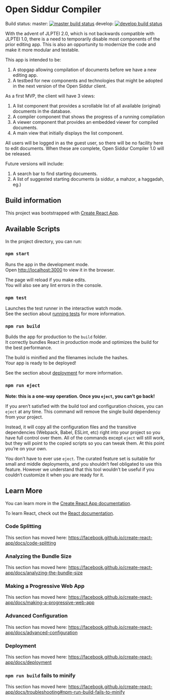 # Open Siddur Compiler

Build status:
master: [![master build status](https://travis-ci.org/opensiddur/opensiddur-compiler.svg?branch=master)](https://travis-ci.org/opensiddur/opensiddur)
develop: [![develop build status](https://travis-ci.org/opensiddur/opensiddur-compiler.svg?branch=develop)](https://travis-ci.org/opensiddur/opensiddur)


With the advent of JLPTEI 2.0, which is not backwards compatible with JLPTEI 1.0,
there is a need to temporarily disable most components of the prior editing app.
This is also an opportunity to modernize the code and make it more modular 
and testable.

This app is intended to be:
1. A stopgap allowing compilation of documents before we have a new editing app.
2. A testbed for new components and technologies that might be adopted in the 
next version of the Open Siddur client.

As a first MVP, the client will have 3 views:
1. A list component that provides a scrollable list of all available (original) documents 
in the database.
2. A compiler component that shows the progress of a running compilation
3. A viewer component that provides an embedded viewer for compiled documents.
4. A main view that initially displays the list component.

All users will be logged in as the guest user, so there will be no facility
here to edit documents.
When these are complete, Open Siddur Compiler 1.0 will be released.

Future versions will include:
1. A search bar to find starting documents.
2. A list of suggested starting documents (a siddur, a mahzor, a haggadah, eg.)

## Build information

This project was bootstrapped with [Create React App](https://github.com/facebook/create-react-app).

## Available Scripts

In the project directory, you can run:

### `npm start`

Runs the app in the development mode.<br />
Open [http://localhost:3000](http://localhost:3000) to view it in the browser.

The page will reload if you make edits.<br />
You will also see any lint errors in the console.

### `npm test`

Launches the test runner in the interactive watch mode.<br />
See the section about [running tests](https://facebook.github.io/create-react-app/docs/running-tests) for more information.

### `npm run build`

Builds the app for production to the `build` folder.<br />
It correctly bundles React in production mode and optimizes the build for the best performance.

The build is minified and the filenames include the hashes.<br />
Your app is ready to be deployed!

See the section about [deployment](https://facebook.github.io/create-react-app/docs/deployment) for more information.

### `npm run eject`

**Note: this is a one-way operation. Once you `eject`, you can’t go back!**

If you aren’t satisfied with the build tool and configuration choices, you can `eject` at any time. This command will remove the single build dependency from your project.

Instead, it will copy all the configuration files and the transitive dependencies (Webpack, Babel, ESLint, etc) right into your project so you have full control over them. All of the commands except `eject` will still work, but they will point to the copied scripts so you can tweak them. At this point you’re on your own.

You don’t have to ever use `eject`. The curated feature set is suitable for small and middle deployments, and you shouldn’t feel obligated to use this feature. However we understand that this tool wouldn’t be useful if you couldn’t customize it when you are ready for it.

## Learn More

You can learn more in the [Create React App documentation](https://facebook.github.io/create-react-app/docs/getting-started).

To learn React, check out the [React documentation](https://reactjs.org/).

### Code Splitting

This section has moved here: https://facebook.github.io/create-react-app/docs/code-splitting

### Analyzing the Bundle Size

This section has moved here: https://facebook.github.io/create-react-app/docs/analyzing-the-bundle-size

### Making a Progressive Web App

This section has moved here: https://facebook.github.io/create-react-app/docs/making-a-progressive-web-app

### Advanced Configuration

This section has moved here: https://facebook.github.io/create-react-app/docs/advanced-configuration

### Deployment

This section has moved here: https://facebook.github.io/create-react-app/docs/deployment

### `npm run build` fails to minify

This section has moved here: https://facebook.github.io/create-react-app/docs/troubleshooting#npm-run-build-fails-to-minify
